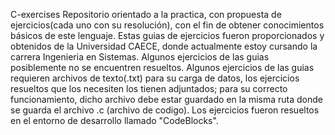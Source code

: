 C-exercises
Repositorio orientado a la  practica, con propuesta de ejercicios(cada uno con su resolución), con el fin de obtener conocimientos básicos de este lenguaje. 
Estas guias de ejercicios fueron proporcionados y obtenidos de la Universidad CAECE, donde actualmente estoy cursando la carrera Ingenieria en Sistemas.
Algunos ejercicios de las guias posiblemente no se encuentren resueltos.
Algunos ejercicios de las guias requieren archivos de texto(.txt) para su carga de datos, los ejercicios resueltos que los necesiten los tienen adjuntados; para su correcto funcionamiento, dicho archivo debe estar guardado en la misma ruta donde se guarda el archivo .c (archivo de codigo). 
Los ejercicios fueron resueltos en el entorno de desarrollo llamado "CodeBlocks".
